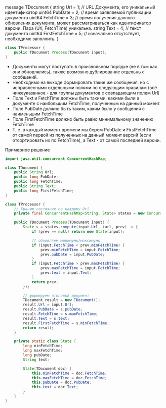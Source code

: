 message TDocument {
string Url = 1; // URL Документа, его уникальный идентификатор
uint64 PubDate = 2; // время заявляемой публикации документа
uint64 FetchTime = 3; // время получения данного обновления документа,
может рассматриваться как идентификатор версии. Пара (Url, FetchTime) уникальна.
string Text = 4; // текст документа
uint64 FirstFetchTime = 5; // изначально отсутствует, необходимо заполнить.
}

```java
class TProcessor {
    public TDocument Process(TDocument input);
}
```

- Документы могут поступать в произвольном порядке (не в том как они обновлялись), также возможно дублирование отдельных сообщений.
- Необходимо на выходе формировать такие же сообщения, но с исправленными отдельными полями по следующим правилам (всё нижеуказанное - для группы документов с совпадающим полем Url)
- Поле Text и FetchTime должны быть такими, какими были в документе с наибольшим FetchTime, полученным на данный момент.
- Поле PubDate должно быть таким, каким было у сообщения с наименьшим FetchTime
- Поле FirstFetchTime должно быть равно минимальному значению FetchTime
- Т. е. в каждый момент времени мы берем PubDate и FirstFetchTime от самой первой из полученных на данный момент версий (если отсортировать их по FetchTime), а Text - от самой последней версии.

Примерное решение

```java
import java.util.concurrent.ConcurrentHashMap;

class TDocument {
    public String Url;
    public long PubDate;
    public long FetchTime;
    public String Text;
    public long FirstFetchTime;
}

class TProcessor {
    // Храним состояние по каждому Url
    private final ConcurrentHashMap<String, State> states = new ConcurrentHashMap<>();

    public TDocument Process(TDocument input) {
        State s = states.compute(input.Url, (url, prev) -> {
            if (prev == null) return new State(input);

            // обновляем минимумы/максимумы
            if (input.FetchTime < prev.minFetchTime) {
                prev.minFetchTime = input.FetchTime;
                prev.pubDate = input.PubDate;
            }
            if (input.FetchTime > prev.maxFetchTime) {
                prev.maxFetchTime = input.FetchTime;
                prev.text = input.Text;
            }
            return prev;
        });

        // формируем итоговый документ
        TDocument result = new TDocument();
        result.Url = input.Url;
        result.PubDate = s.pubDate;
        result.FetchTime = s.maxFetchTime;
        result.Text = s.text;
        result.FirstFetchTime = s.minFetchTime;
        return result;
    }

    private static class State {
        long minFetchTime;
        long maxFetchTime;
        long pubDate;
        String text;

        State(TDocument doc) {
            this.minFetchTime = doc.FetchTime;
            this.maxFetchTime = doc.FetchTime;
            this.pubDate = doc.PubDate;
            this.text = doc.Text;
        }
    }
}

```